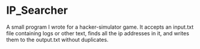 # IP_Searcher
A small program I wrote for a hacker-simulator game. It accepts an input.txt file containing logs or other text, finds all the ip addresses in it, and writes them to the output.txt without duplicates.
